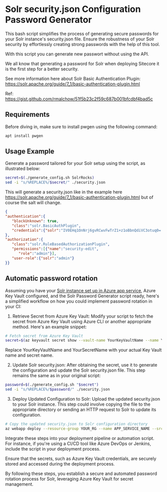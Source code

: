 # Solr security.json Configuration Password Generator
This bash script simplifies the process of generating secure passwords for your Solr instance's security.json file. Ensure the robustness of your Solr security by effortlessly creating strong passwords with the help of this tool.

With this script you can generate new passwort without using the API.

We all know that generating a password for Solr when deploying Sitecore it is the first step for a better security.

See more information here about Solr Basic Authentication Plugin: https://solr.apache.org/guide/7_1/basic-authentication-plugin.html 

Ref: https://gist.github.com/rmalchow/51f5b23c2f59c687b001bfcdbf4bad5c

## Requirements
Before diving in, make sure to install pwgen using the following command:

```bash
apt install pwgen
```

## Usage Example
Generate a password tailored for your Solr setup using the script, as illustrated below:

```bash
secret=$(./generate_config.sh SolrRocks)
sed -i "s/%REPLACE%/$secret/" ./security.json
```

This will generate a security.json like in the example here https://solr.apache.org/guide/7_1/basic-authentication-plugin.html but of course the salt will change. 
```json
{
"authentication":{ 
   "blockUnknown": true, 
   "class":"solr.BasicAuthPlugin",
   "credentials":{"solr":"IV0EHq1OnNrj6gvRCwvFwTrZ1+z1oBbnQdiVC3otuq0= Ndd7LKvVBAaZIF0QAVi1ekCfAJXr1GGfLtRUXhgrF8c="} 
},
"authorization":{
   "class":"solr.RuleBasedAuthorizationPlugin",
   "permissions":[{"name":"security-edit",
      "role":"admin"}], 
   "user-role":{"solr":"admin"} 
}}
```


## Automatic password rotation
Assuming you have your [Solr instance set up in Azure app service](https://www.getfishtank.com/blog/sitecore-solr-docker-app-service-on-azure), Azure Key Vault configured, and the Solr Password Generator script ready, here's a simplified workflow on how you could implement password rotation in your CI:

1. Retrieve Secret from Azure Key Vault:
Modify your script to fetch the secret from Azure Key Vault using Azure CLI or another appropriate method. Here's an example snippet:

```bash
# Fetch secret from Azure Key Vault
secret=$(az keyvault secret show --vault-name YourKeyVaultName --name YourSecretName --query value -o tsv)
```
Replace YourKeyVaultName and YourSecretName with your actual Key Vault name and secret name.

2. Update Solr security.json:
After obtaining the secret, use it to generate the configuration and update the Solr security.json file. This step remains the same as in your original script:

```bash
password=$(./generate_config.sh "$secret")
sed -i "s/%REPLACE%/$password/" ./security.json
```

3. Deploy Updated Configuration to Solr:
Upload the updated security.json to your Solr instance. This step could involve copying the file to the appropriate directory or sending an HTTP request to Solr to update its configuration.

```bash
# Copy the updated security.json to Solr configuration directory
az webapp deploy --resource-group YOUR_RG --name APP_SERVICE_NAME --src-path ./security.json --type=static --target-path="{PUT_GOOD_PATH_HERE}/security.json"
```

Integrate these steps into your deployment pipeline or automation script. For instance, if you're using a CI/CD tool like Azure DevOps or Jenkins, include the script in your deployment process.

Ensure that the secrets, such as Azure Key Vault credentials, are securely stored and accessed during the deployment process.

By following these steps, you establish a secure and automated password rotation process for Solr, leveraging Azure Key Vault for secret management.
